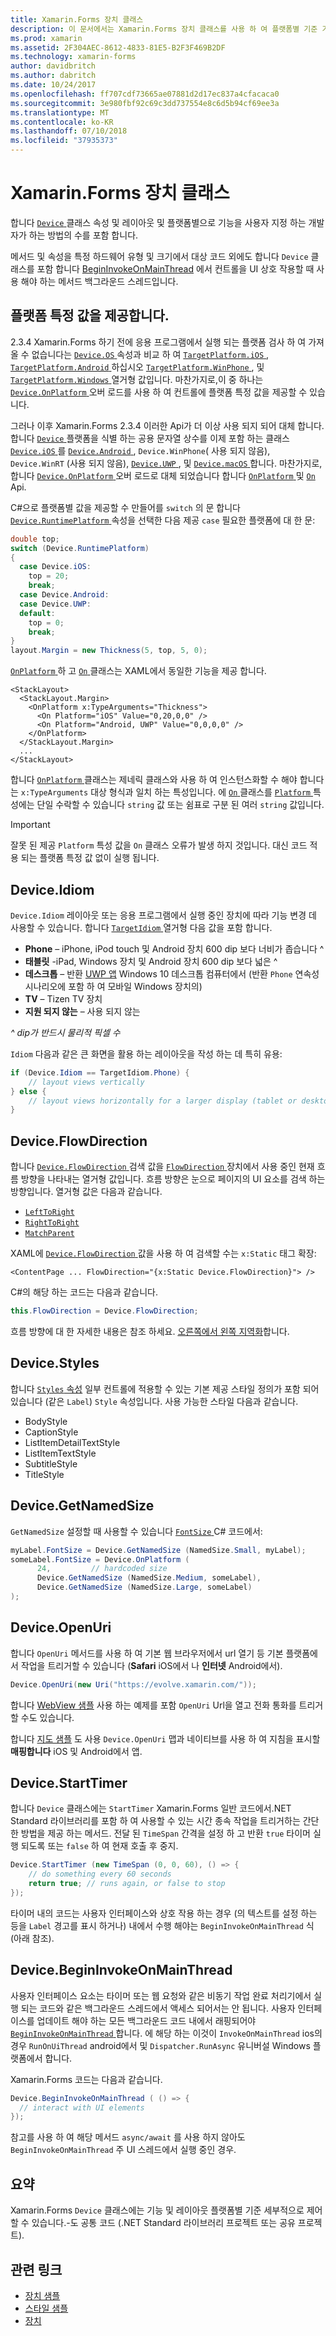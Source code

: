 ```yaml
---
title: Xamarin.Forms 장치 클래스
description: 이 문서에서는 Xamarin.Forms 장치 클래스를 사용 하 여 플랫폼별 기준 기능 및 레이아웃 보다 세분화 된 제어 하는 방법에 설명 합니다.
ms.prod: xamarin
ms.assetid: 2F304AEC-8612-4833-81E5-B2F3F469B2DF
ms.technology: xamarin-forms
author: davidbritch
ms.author: dabritch
ms.date: 10/24/2017
ms.openlocfilehash: ff707cdf73665ae07881d2d17ec837a4cfacaca0
ms.sourcegitcommit: 3e980fbf92c69c3dd737554e8c6d5b94cf69ee3a
ms.translationtype: MT
ms.contentlocale: ko-KR
ms.lasthandoff: 07/10/2018
ms.locfileid: "37935373"
---
```

# <a name="xamarinforms-device-class"></a>Xamarin.Forms 장치 클래스

합니다 [ `Device` ](xref:Xamarin.Forms.Device) 클래스 속성 및 레이아웃 및 플랫폼별으로 기능을 사용자 지정 하는 개발자가 하는 방법의 수를 포함 합니다.

메서드 및 속성을 특정 하드웨어 유형 및 크기에서 대상 코드 외에도 합니다 `Device` 클래스를 포함 합니다 [BeginInvokeOnMainThread](#Device_BeginInvokeOnMainThread) 에서 컨트롤을 UI 상호 작용할 때 사용 해야 하는 메서드 백그라운드 스레드입니다.

<a name="providing-platform-values" />

## <a name="providing-platform-specific-values"></a>플랫폼 특정 값을 제공합니다.

2.3.4 Xamarin.Forms 하기 전에 응용 프로그램에서 실행 되는 플랫폼 검사 하 여 가져올 수 없습니다는 [ `Device.OS` ](xref:Xamarin.Forms.Device.OS) 속성과 비교 하 여 [ `TargetPlatform.iOS` ](xref:Xamarin.Forms.TargetPlatform.iOS), [ `TargetPlatform.Android` ](xref:Xamarin.Forms.TargetPlatform.Android)하십시오 [ `TargetPlatform.WinPhone` ](xref:Xamarin.Forms.TargetPlatform.WinPhone), 및 [ `TargetPlatform.Windows` ](xref:Xamarin.Forms.TargetPlatform.Windows) 열거형 값입니다. 마찬가지로,이 중 하나는 [ `Device.OnPlatform` ](https://developer.xamarin.com/api/member/Xamarin.Forms.Device.OnPlatform/p/System.Action/System.Action/System.Action/System.Action/) 오버 로드를 사용 하 여 컨트롤에 플랫폼 특정 값을 제공할 수 있습니다.

그러나 이후 Xamarin.Forms 2.3.4 이러한 Api가 더 이상 사용 되지 되어 대체 합니다. 합니다 [ `Device` ](xref:Xamarin.Forms.Device) 플랫폼을 식별 하는 공용 문자열 상수를 이제 포함 하는 클래스 [ `Device.iOS` ](xref:Xamarin.Forms.Device.iOS)를 [ `Device.Android` ](xref:Xamarin.Forms.Device.Android), `Device.WinPhone`( 사용 되지 않음), `Device.WinRT` (사용 되지 않음), [ `Device.UWP` ](xref:Xamarin.Forms.Device.UWP), 및 [ `Device.macOS` ](xref:Xamarin.Forms.Device.macOS)합니다. 마찬가지로, 합니다 [ `Device.OnPlatform` ](https://developer.xamarin.com/api/member/Xamarin.Forms.Device.OnPlatform/p/System.Action/System.Action/System.Action/System.Action/) 오버 로드로 대체 되었습니다 합니다 [ `OnPlatform` ](https://developer.xamarin.com/api/type/Xamarin.Forms.OnPlatform%3CT%3E/) 및 [ `On` ](xref:Xamarin.Forms.On) Api.

C#으로 플랫폼별 값을 제공할 수 만들어를 `switch` 의 문 합니다 [ `Device.RuntimePlatform` ](https://developer.xamarin.com/api/property/Xamarin.Forms.Device.RuntimePlatform/) 속성을 선택한 다음 제공 `case` 필요한 플랫폼에 대 한 문:

```csharp
double top;
switch (Device.RuntimePlatform)
{
  case Device.iOS:
    top = 20;
    break;
  case Device.Android:
  case Device.UWP:
  default:
    top = 0;
    break;
}
layout.Margin = new Thickness(5, top, 5, 0);
```

[ `OnPlatform` ](https://developer.xamarin.com/api/type/Xamarin.Forms.OnPlatform%3CT%3E/) 하 고 [ `On` ](xref:Xamarin.Forms.On) 클래스는 XAML에서 동일한 기능을 제공 합니다.

```xaml
<StackLayout>
  <StackLayout.Margin>
    <OnPlatform x:TypeArguments="Thickness">
      <On Platform="iOS" Value="0,20,0,0" />
      <On Platform="Android, UWP" Value="0,0,0,0" />
    </OnPlatform>
  </StackLayout.Margin>
  ...
</StackLayout>
```

합니다 [ `OnPlatform` ](https://developer.xamarin.com/api/type/Xamarin.Forms.OnPlatform%3CT%3E/) 클래스는 제네릭 클래스와 사용 하 여 인스턴스화할 수 해야 합니다는 `x:TypeArguments` 대상 형식과 일치 하는 특성입니다. 에 [ `On` ](xref:Xamarin.Forms.On) 클래스를 [ `Platform` ](xref:Xamarin.Forms.On.Platform) 특성에는 단일 수락할 수 있습니다 `string` 값 또는 쉼표로 구분 된 여러 `string` 값입니다.

> [!IMPORTANT]
> 잘못 된 제공 `Platform` 특성 값을 `On` 클래스 오류가 발생 하지 것입니다. 대신 코드 적용 되는 플랫폼 특정 값 없이 실행 됩니다.

<a name="Device_Idiom" />

## <a name="deviceidiom"></a>Device.Idiom

`Device.Idiom` 레이아웃 또는 응용 프로그램에서 실행 중인 장치에 따라 기능 변경 데 사용할 수 있습니다. 합니다 [ `TargetIdiom` ](xref:Xamarin.Forms.TargetIdiom) 열거형 다음 값을 포함 합니다.

-  **Phone** – iPhone, iPod touch 및 Android 장치 600 dip 보다 너비가 좁습니다 ^
-  **태블릿** -iPad, Windows 장치 및 Android 장치 600 dip 보다 넓은 ^
-  **데스크톱** – 반환 [UWP 앱](~/xamarin-forms/platform/windows/installation/index.md) Windows 10 데스크톱 컴퓨터에서 (반환 `Phone` 연속성 시나리오에 포함 하 여 모바일 Windows 장치의)
-  **TV** – Tizen TV 장치
-  **지원 되지 않는** – 사용 되지 않는

*^ dip가 반드시 물리적 픽셀 수*

`Idiom` 다음과 같은 큰 화면을 활용 하는 레이아웃을 작성 하는 데 특히 유용:

```csharp
if (Device.Idiom == TargetIdiom.Phone) {
    // layout views vertically
} else {
    // layout views horizontally for a larger display (tablet or desktop)
}
```

## <a name="deviceflowdirection"></a>Device.FlowDirection

합니다 [ `Device.FlowDirection` ](xref:Xamarin.Forms.VisualElement.FlowDirection) 검색 값을 [ `FlowDirection` ](xref:Xamarin.Forms.FlowDirection) 장치에서 사용 중인 현재 흐름 방향을 나타내는 열거형 값입니다. 흐름 방향은 눈으로 페이지의 UI 요소를 검색 하는 방향입니다. 열거형 값은 다음과 같습니다.

- [`LeftToRight`](xref:Xamarin.Forms.FlowDirection.LeftToRight)
- [`RightToRight`](xref:Xamarin.Forms.FlowDirection.RightToLeft)
- [`MatchParent`](xref:Xamarin.Forms.FlowDirection.MatchParent)

XAML에 [ `Device.FlowDirection` ](xref:Xamarin.Forms.VisualElement.FlowDirection) 값을 사용 하 여 검색할 수는 `x:Static` 태그 확장:

```xaml
<ContentPage ... FlowDirection="{x:Static Device.FlowDirection}"> />
```

C#의 해당 하는 코드는 다음과 같습니다.

```csharp
this.FlowDirection = Device.FlowDirection;
```

흐름 방향에 대 한 자세한 내용은 참조 하세요. [오른쪽에서 왼쪽 지역화](~/xamarin-forms/app-fundamentals/localization/right-to-left.md)합니다.

<a name="Device_Styles" />

## <a name="devicestyles"></a>Device.Styles

합니다 [ `Styles` 속성](~/xamarin-forms/user-interface/styles/index.md) 일부 컨트롤에 적용할 수 있는 기본 제공 스타일 정의가 포함 되어 있습니다 (같은 `Label`) `Style` 속성입니다. 사용 가능한 스타일 다음과 같습니다.

* BodyStyle
* CaptionStyle
* ListItemDetailTextStyle
* ListItemTextStyle
* SubtitleStyle
* TitleStyle

<a name="Device_GetNamedSize" />

## <a name="devicegetnamedsize"></a>Device.GetNamedSize

`GetNamedSize` 설정할 때 사용할 수 있습니다 [ `FontSize` ](~/xamarin-forms/user-interface/text/fonts.md) C# 코드에서:

```csharp
myLabel.FontSize = Device.GetNamedSize (NamedSize.Small, myLabel);
someLabel.FontSize = Device.OnPlatform (
      24,         // hardcoded size
      Device.GetNamedSize (NamedSize.Medium, someLabel),
      Device.GetNamedSize (NamedSize.Large, someLabel)
);
```

<a name="Device_OpenUri" />

## <a name="deviceopenuri"></a>Device.OpenUri

합니다 `OpenUri` 메서드를 사용 하 여 기본 웹 브라우저에서 url 열기 등 기본 플랫폼에서 작업을 트리거할 수 있습니다 (**Safari** iOS에서 나 **인터넷** Android에서).

```csharp
Device.OpenUri(new Uri("https://evolve.xamarin.com/"));
```

합니다 [WebView 샘플](https://github.com/xamarin/xamarin-forms-samples/blob/master/WorkingWithWebview/WorkingWithWebview/WebAppPage.cs) 사용 하는 예제를 포함 `OpenUri` Url을 열고 전화 통화를 트리거할 수도 있습니다.

합니다 [지도 샘플](https://github.com/xamarin/xamarin-forms-samples/blob/master/WorkingWithMaps/WorkingWithMaps/MapAppPage.cs) 도 사용 `Device.OpenUri` 맵과 네이티브를 사용 하 여 지침을 표시할 **매핑합니다** iOS 및 Android에서 앱.

<a name="Device_StartTimer" />

## <a name="devicestarttimer"></a>Device.StartTimer

합니다 `Device` 클래스에는 `StartTimer` Xamarin.Forms 일반 코드에서.NET Standard 라이브러리를 포함 하 여 사용할 수 있는 시간 종속 작업을 트리거하는 간단한 방법을 제공 하는 메서드. 전달 된 `TimeSpan` 간격을 설정 하 고 반환 `true` 타이머 실행 되도록 또는 `false` 하 여 현재 호출 후 중지.

```csharp
Device.StartTimer (new TimeSpan (0, 0, 60), () => {
    // do something every 60 seconds
    return true; // runs again, or false to stop
});
```

타이머 내의 코드는 사용자 인터페이스와 상호 작용 하는 경우 (의 텍스트를 설정 하는 등을 `Label` 경고를 표시 하거나) 내에서 수행 해야는 `BeginInvokeOnMainThread` 식 (아래 참조).

<a name="Device_BeginInvokeOnMainThread" />

## <a name="devicebegininvokeonmainthread"></a>Device.BeginInvokeOnMainThread

사용자 인터페이스 요소는 타이머 또는 웹 요청와 같은 비동기 작업 완료 처리기에서 실행 되는 코드와 같은 백그라운드 스레드에서 액세스 되어서는 안 됩니다. 사용자 인터페이스를 업데이트 해야 하는 모든 백그라운드 코드 내에서 래핑되어야 [ `BeginInvokeOnMainThread` ](https://developer.xamarin.com/api/member/Xamarin.Forms.Device.BeginInvokeOnMainThread/p/System.Action/)합니다. 에 해당 하는 이것이 `InvokeOnMainThread` ios의 경우 `RunOnUiThread` android에서 및 `Dispatcher.RunAsync` 유니버설 Windows 플랫폼에서 합니다.

Xamarin.Forms 코드는 다음과 같습니다.

```csharp
Device.BeginInvokeOnMainThread ( () => {
  // interact with UI elements
});
```

참고를 사용 하 여 해당 메서드 `async/await` 를 사용 하지 않아도 `BeginInvokeOnMainThread` 주 UI 스레드에서 실행 중인 경우.

## <a name="summary"></a>요약

Xamarin.Forms `Device` 클래스에는 기능 및 레이아웃 플랫폼별 기준 세부적으로 제어할 수 있습니다.-도 공통 코드 (.NET Standard 라이브러리 프로젝트 또는 공유 프로젝트).


## <a name="related-links"></a>관련 링크

- [장치 샘플](https://developer.xamarin.com/samples/xamarin-forms/WorkingWithDevice/)
- [스타일 샘플](https://developer.xamarin.com/samples/xamarin-forms/WorkingWithStyles/)
- [장치](xref:Xamarin.Forms.Device)
